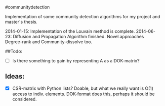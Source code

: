 #communitydetection

Implementation of some community detection algorithms for my project and master's thesis.

2014-01-15: Implementation of the Louvain method is complete.
2014-06-23: Diffusion and Propagation Algorithm finished. Novel approaches Degree-rank and Community-dissolve too.

##Todo:
- [ ] Is there something to gain by representing A as a DOK-matrix?


## Ideas:
- [x] CSR-matrix with Python lists? Doable, but what we really want is O(1) access to indiv. elements. DOK-format does this, perhaps it should be considered.
